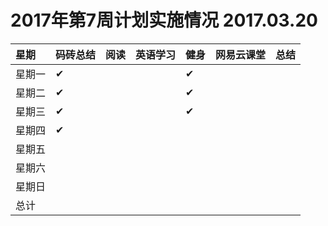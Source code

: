 # 2017年第7周计划实施情况  2017.03.20

 星期|码砖总结|阅读|英语学习|健身|网易云课堂|总结
:-----------|:------------|:--------|:---------|:---------|:---------|:---------
星期一|✔| | |✔| | |
星期二|✔| | |✔| | |
星期三|✔| | |✔| | |
星期四|✔| | | | | |
星期五| | | | | | |
星期六| | | | | | |
星期日| | | | | | |
总计| | | | | | |